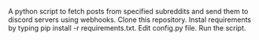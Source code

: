 A python script to fetch posts from specified subreddits and send them to discord servers using webhooks.
Clone this repository.
Instal requirements by typing pip install -r requirements.txt.
Edit config.py file.
Run the script.

